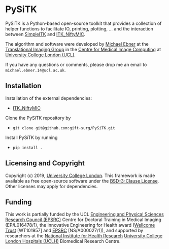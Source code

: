 # PySiTK 

PySiTK is a Python-based open-source toolkit that provides a collection of helper functions to facilitate IO, printing, plotting, ... and the interaction between [SimpleITK][simpleitk] and [ITK_NiftyMIC][itkniftymic].

The algorithm and software were developed by [Michael Ebner][mebner] at the [Translational Imaging Group][tig] in the [Centre for Medical Image Computing][cmic] at [University College London (UCL)][ucl].

If you have any questions or comments, please drop me an email to `michael.ebner.14@ucl.ac.uk`.

## Installation

Installation of the external dependencies:
* [ITK_NiftyMIC][itkniftymic]

Clone the PySiTK repository by
* `git clone git@github.com:gift-surg/PySiTK.git` 

Install PySiTK by running
* `pip install .`


## Licensing and Copyright
Copyright (c) 2019, [University College London][ucl].
This framework is made available as free open-source software under the [BSD-3-Clause License][bsd]. Other licenses may apply for dependencies.

## Funding
This work is partially funded by the UCL [Engineering and Physical Sciences Research Council (EPSRC)][epsrc] Centre for Doctoral Training in Medical Imaging (EP/L016478/1), the Innovative Engineering for Health award ([Wellcome Trust][wellcometrust] [WT101957] and [EPSRC][epsrc] [NS/A000027/1]), and supported by researchers at the [National Institute for Health Research][nihr] [University College London Hospitals (UCLH)][uclh] Biomedical Research Centre.

[citation]: https://www.sciencedirect.com/science/article/pii/S1053811917308042
[mebner]: https://www.linkedin.com/in/ebnermichael
[tig]: http://cmictig.cs.ucl.ac.uk
[bsd]: https://opensource.org/licenses/BSD-3-Clause
[giftsurg]: http://www.gift-surg.ac.uk
[cmic]: http://cmic.cs.ucl.ac.uk
[uclh]: http://www.uclh.nhs.uk
[epsrc]: http://www.epsrc.ac.uk
[wellcometrust]: http://www.wellcome.ac.uk
[mssociety]: https://www.mssociety.org.uk/
[nihr]: http://www.nihr.ac.uk/research
[ucl]: http://www.ucl.ac.uk
[simpleitk]: http://www.simpleitk.org/
[wrapitk]: https://itk.org/Wiki/ITK/WrapITK_Status
[itkniftymic]: https://github.com/gift-surg/ITK_NiftyMIC/wikis/home